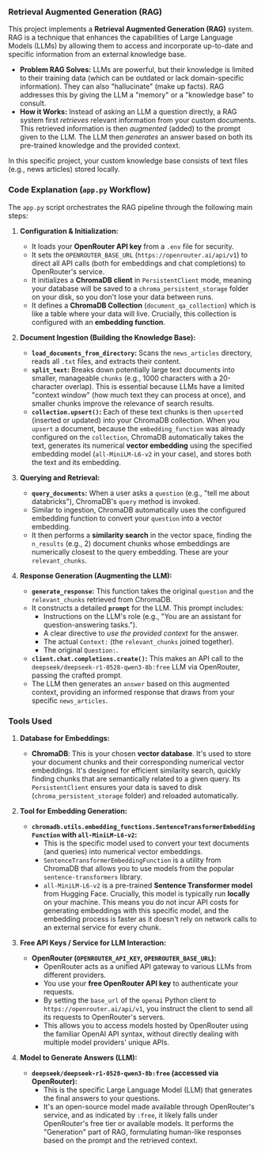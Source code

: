 ### Retrieval Augmented Generation (RAG)

This project implements a **Retrieval Augmented Generation (RAG)** system. RAG is a technique that enhances the capabilities of Large Language Models (LLMs) by allowing them to access and incorporate up-to-date and specific information from an external knowledge base.

* **Problem RAG Solves:** LLMs are powerful, but their knowledge is limited to their training data (which can be outdated or lack domain-specific information). They can also "hallucinate" (make up facts). RAG addresses this by giving the LLM a "memory" or a "knowledge base" to consult.
* **How it Works:** Instead of asking an LLM a question directly, a RAG system first *retrieves* relevant information from your custom documents. This retrieved information is then *augmented* (added) to the prompt given to the LLM. The LLM then *generates* an answer based on both its pre-trained knowledge and the provided context.

In this specific project, your custom knowledge base consists of text files (e.g., news articles) stored locally.

### Code Explanation (`app.py` Workflow)

The `app.py` script orchestrates the RAG pipeline through the following main steps:

1.  **Configuration & Initialization:**
    * It loads your **OpenRouter API key** from a `.env` file for security.
    * It sets the `OPENROUTER_BASE_URL` (`https://openrouter.ai/api/v1`) to direct all API calls (both for embeddings and chat completions) to OpenRouter's service.
    * It initializes a **ChromaDB client** in `PersistentClient` mode, meaning your database will be saved to a `chroma_persistent_storage` folder on your disk, so you don't lose your data between runs.
    * It defines a **ChromaDB Collection** (`document_qa_collection`) which is like a table where your data will live. Crucially, this collection is configured with an **embedding function**.

2.  **Document Ingestion (Building the Knowledge Base):**
    * **`load_documents_from_directory`:** Scans the `news_articles` directory, reads all `.txt` files, and extracts their content.
    * **`split_text`:** Breaks down potentially large text documents into smaller, manageable `chunks` (e.g., 1000 characters with a 20-character overlap). This is essential because LLMs have a limited "context window" (how much text they can process at once), and smaller chunks improve the relevance of search results.
    * **`collection.upsert()`:** Each of these text chunks is then `upsert`ed (inserted or updated) into your ChromaDB collection. When you `upsert` a document, because the `embedding_function` was already configured on the `collection`, ChromaDB automatically takes the text, generates its numerical **vector embedding** using the specified embedding model (`all-MiniLM-L6-v2` in your case), and stores both the text and its embedding.

3.  **Querying and Retrieval:**
    * **`query_documents`:** When a user asks a `question` (e.g., "tell me about databricks"), ChromaDB's `query` method is invoked.
    * Similar to ingestion, ChromaDB automatically uses the configured embedding function to convert your `question` into a vector embedding.
    * It then performs a **similarity search** in the vector space, finding the `n_results` (e.g., 2) document chunks whose embeddings are numerically closest to the query embedding. These are your `relevant_chunks`.

4.  **Response Generation (Augmenting the LLM):**
    * **`generate_response`:** This function takes the original `question` and the `relevant_chunks` retrieved from ChromaDB.
    * It constructs a detailed **`prompt`** for the LLM. This prompt includes:
        * Instructions on the LLM's role (e.g., "You are an assistant for question-answering tasks.").
        * A clear directive to *use the provided context* for the answer.
        * The actual `Context:` (the `relevant_chunks` joined together).
        * The original `Question:`.
    * **`client.chat.completions.create()`:** This makes an API call to the `deepseek/deepseek-r1-0528-qwen3-8b:free` LLM via OpenRouter, passing the crafted prompt.
    * The LLM then generates an `answer` based on this augmented context, providing an informed response that draws from your specific `news_articles`.

### Tools Used

1.  **Database for Embeddings:**
    * **ChromaDB**: This is your chosen **vector database**. It's used to store your document chunks and their corresponding numerical vector embeddings. It's designed for efficient similarity search, quickly finding chunks that are semantically related to a given query. Its `PersistentClient` ensures your data is saved to disk (`chroma_persistent_storage` folder) and reloaded automatically.

2.  **Tool for Embedding Generation:**
    * **`chromadb.utils.embedding_functions.SentenceTransformerEmbeddingFunction` with `all-MiniLM-L6-v2`:**
        * This is the specific model used to convert your text documents (and queries) into numerical vector embeddings.
        * `SentenceTransformerEmbeddingFunction` is a utility from ChromaDB that allows you to use models from the popular `sentence-transformers` library.
        * `all-MiniLM-L6-v2` is a pre-trained **Sentence Transformer model** from Hugging Face. Crucially, this model is typically run **locally** on your machine. This means you do not incur API costs for generating embeddings with this specific model, and the embedding process is faster as it doesn't rely on network calls to an external service for every chunk.

3.  **Free API Keys / Service for LLM Interaction:**
    * **OpenRouter (`OPENROUTER_API_KEY`, `OPENROUTER_BASE_URL`):**
        * OpenRouter acts as a unified API gateway to various LLMs from different providers.
        * You use your **free OpenRouter API key** to authenticate your requests.
        * By setting the `base_url` of the `openai` Python client to `https://openrouter.ai/api/v1`, you instruct the client to send all its requests to OpenRouter's servers.
        * This allows you to access models hosted by OpenRouter using the familiar OpenAI API syntax, without directly dealing with multiple model providers' unique APIs.

4.  **Model to Generate Answers (LLM):**
    * **`deepseek/deepseek-r1-0528-qwen3-8b:free` (accessed via OpenRouter):**
        * This is the specific Large Language Model (LLM) that generates the final answers to your questions.
        * It's an open-source model made available through OpenRouter's service, and as indicated by `:free`, it likely falls under OpenRouter's free tier or available models. It performs the "Generation" part of RAG, formulating human-like responses based on the prompt and the retrieved context.